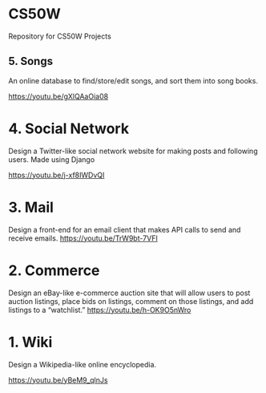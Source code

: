 # CS50W
Repository for CS50W Projects

## 5. Songs
An online database to find/store/edit songs, and sort them into song books.

https://youtu.be/gXlQAaOia08

# 4. Social Network
Design a Twitter-like social network website for making posts and following users.
Made using Django

https://youtu.be/j-xf8IWDvQI

# 3. Mail
Design a front-end for an email client that makes API calls to send and receive emails.
https://youtu.be/TrW9bt-7VFI

# 2. Commerce
Design an eBay-like e-commerce auction site that will allow users to post auction listings, place bids on listings, comment on those listings, and add listings to a “watchlist.”
https://youtu.be/h-OK9O5nWro

# 1. Wiki
Design a Wikipedia-like online encyclopedia.

https://youtu.be/yBeM9_qlnJs
